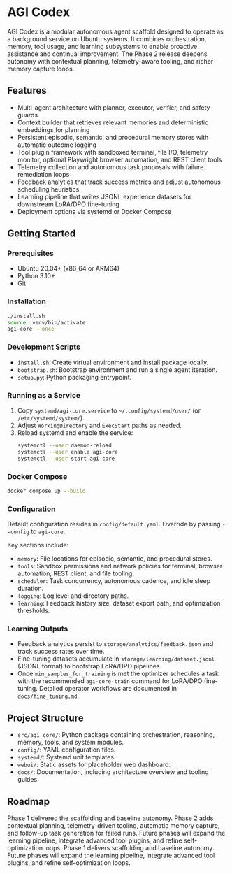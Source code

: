 # AGI Codex

AGI Codex is a modular autonomous agent scaffold designed to operate as a background service on Ubuntu systems. It combines orchestration, memory, tool usage, and learning subsystems to enable proactive assistance and continual improvement. The Phase 2 release deepens autonomy with contextual planning, telemetry-aware tooling, and richer memory capture loops.

## Features
- Multi-agent architecture with planner, executor, verifier, and safety guards
- Context builder that retrieves relevant memories and deterministic embeddings for planning
- Persistent episodic, semantic, and procedural memory stores with automatic outcome logging
- Tool plugin framework with sandboxed terminal, file I/O, telemetry monitor, optional Playwright browser automation, and REST client tools
- Telemetry collection and autonomous task proposals with failure remediation loops
- Feedback analytics that track success metrics and adjust autonomous scheduling heuristics
- Learning pipeline that writes JSONL experience datasets for downstream LoRA/DPO fine-tuning
- Deployment options via systemd or Docker Compose

## Getting Started

### Prerequisites
- Ubuntu 20.04+ (x86_64 or ARM64)
- Python 3.10+
- Git

### Installation
```bash
./install.sh
source .venv/bin/activate
agi-core --once
```

### Development Scripts
- `install.sh`: Create virtual environment and install package locally.
- `bootstrap.sh`: Bootstrap environment and run a single agent iteration.
- `setup.py`: Python packaging entrypoint.

### Running as a Service
1. Copy `systemd/agi-core.service` to `~/.config/systemd/user/` (or `/etc/systemd/system/`).
2. Adjust `WorkingDirectory` and `ExecStart` paths as needed.
3. Reload systemd and enable the service:
   ```bash
   systemctl --user daemon-reload
   systemctl --user enable agi-core
   systemctl --user start agi-core
   ```

### Docker Compose
```bash
docker compose up --build
```

### Configuration
Default configuration resides in `config/default.yaml`. Override by passing `--config` to `agi-core`.

Key sections include:

- `memory`: File locations for episodic, semantic, and procedural stores.
- `tools`: Sandbox permissions and network policies for terminal, browser automation, REST client, and file tooling.
- `scheduler`: Task concurrency, autonomous cadence, and idle sleep duration.
- `logging`: Log level and directory paths.
- `learning`: Feedback history size, dataset export path, and optimization thresholds.

### Learning Outputs
- Feedback analytics persist to `storage/analytics/feedback.json` and track success rates over time.
- Fine-tuning datasets accumulate in `storage/learning/dataset.jsonl` (JSONL format) to bootstrap LoRA/DPO pipelines.
- Once `min_samples_for_training` is met the optimizer schedules a task with the
  recommended `agi-core-train` command for LoRA/DPO fine-tuning. Detailed
  operator workflows are documented in [`docs/fine_tuning.md`](docs/fine_tuning.md).

## Project Structure
- `src/agi_core/`: Python package containing orchestration, reasoning, memory, tools, and system modules.
- `config/`: YAML configuration files.
- `systemd/`: Systemd unit templates.
- `webui/`: Static assets for placeholder web dashboard.
- `docs/`: Documentation, including architecture overview and tooling guides.

## Roadmap
Phase 1 delivered the scaffolding and baseline autonomy. Phase 2 adds contextual planning, telemetry-driven tooling, automatic memory capture, and follow-up task generation for failed runs. Future phases will expand the learning pipeline, integrate advanced tool plugins, and refine self-optimization loops.
Phase 1 delivers scaffolding and baseline autonomy. Future phases will expand the learning pipeline, integrate advanced tool plugins, and refine self-optimization loops.
